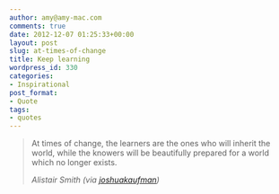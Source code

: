 ```yaml
---
author: amy@amy-mac.com
comments: true
date: 2012-12-07 01:25:33+00:00
layout: post
slug: at-times-of-change
title: Keep learning
wordpress_id: 330
categories:
- Inspirational
post_format:
- Quote
tags:
- quotes
---
```


<blockquote>At times of change, the learners are the ones who will inherit the world, while the knowers will be beautifully prepared for a world which no longer exists.

<cite>Alistair Smith (via <a href="http://also.unraveled.com/">joshuakaufman</a>)</cite>
</blockquote>